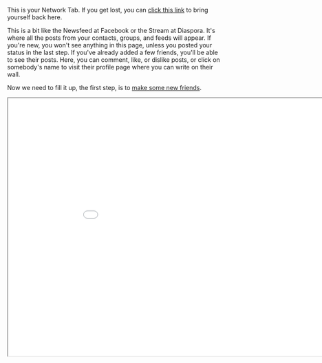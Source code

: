 This is your Network Tab.  If you get lost, you can <a href="help/Quick-Start-network">click this link</a> to bring yourself back here.

This is a bit like the Newsfeed at Facebook or the Stream at Diaspora.  It's where all the posts from your contacts, groups, and feeds will appear.  If you're new, you won't see anything in this page, unless you posted your status in the last step.  If you've already added a few friends, you'll be able to see their posts.  Here, you can comment, like, or dislike posts, or click on somebody's name to visit their profile page where you can write on their wall.

Now we need to fill it up, the first step, is to <a href="help/Quick-Start-makingnewfriends"> make some new friends</a>.

<iframe src="network" width="950" height="600"></iframe>


